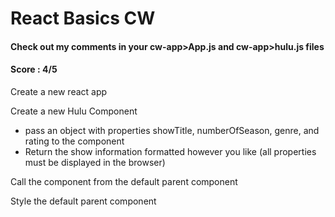 # React Basics CW
#### Check out my comments in your cw-app>App.js and cw-app>hulu.js files
#### Score : 4/5
Create a new react app

Create a new Hulu Component
* pass an object with properties showTitle, numberOfSeason, genre, and rating to the component 
* Return the show information formatted however you like (all properties must be displayed in the browser)

Call the component from the default parent component

Style the default parent component